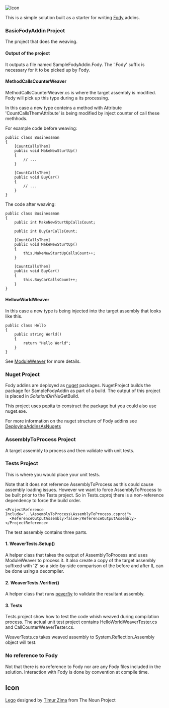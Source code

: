 ![Icon](https://raw.github.com/Fody/BasicFodyAddin/master/Icons/package_icon.png)

This is a simple solution built as a starter for writing [Fody](https://github.com/Fody/Fody) addins.

### BasicFodyAddin Project

The project that does the weaving. 

#### Output of the project

It outputs a file named SampleFodyAddin.Fody. The '.Fody' suffix is necessary for it to be picked up by Fody.

#### MethodCallsCounterWeaver

MethodCallsCounterWeaver.cs is where the target assembly is modified. Fody will pick up this type during a its processing.

In this case a new type conteins a method with Attribute 'CountCallsThemAttribute' is being modified by inject counter of call these methhods.

For example code before weaving:

	public class Businessman
    {
        [CountCallsThem]
        public void MakeNewSturtUp()
        {
            // ...
        }

        [CountCallsThem]
        public void BuyCar()
        {
            // ...
        }
    }
	
The code after weaving:

	public class Businessman
	{
		public int MakeNewSturtUpCallsCount;
		
		public int BuyCarCallsCount;
		
		[CountCallsThem]
		public void MakeNewSturtUp()
		{
			this.MakeNewSturtUpCallsCount++;
		}
		
		[CountCallsThem]
		public void BuyCar()
		{
			this.BuyCarCallsCount++;
		}
	}

#### HellowWorldWeaver

In this case a new type is being injected into the target assembly that looks like this.

	public class Hello
	{
	    public string World()
	    {
	        return "Hello World";
	    }
	}

See [ModuleWeaver](https://github.com/Fody/Fody/wiki/ModuleWeaver)
 for more details.

### Nuget Project

Fody addins are deployed as [nuget](http://nuget.org/) packages. NugetProject builds the package for SampleFodyAddin as part of a build. The output of this project is placed in *SolutionDir*/NuGetBuild. 

This project uses  [pepita](https://github.com/SimonCropp/Pepita) to construct the package but you could also use nuget.exe.

For more information on the nuget structure of Fody addins see [DeployingAddinsAsNugets](https://github.com/Fody/Fody/wiki/DeployingAddinsAsNugets)

### AssemblyToProcess Project

A target assembly to process and then validate with unit tests.

### Tests  Project

This is where you would place your unit tests. 

Note that it does not reference AssemblyToProcess as this could cause assembly loading issues. However we want to force AssemblyToProcess to be built prior to the Tests project. So in Tests.csproj there is a non-reference dependency to force the build order.

    <ProjectReference Include="..\AssemblyToProcess\AssemblyToProcess.csproj">
      <ReferenceOutputAssembly>false</ReferenceOutputAssembly>
    </ProjectReference>

The test assembly contains three parts.

#### 1. WeaverTests.Setup()

A helper class that takes the output of  AssemblyToProcess and uses ModuleWeaver to process it. It also create a copy of the target assembly suffixed with '2' so a side-by-side comparison of the before and after IL can be done using a decompiler.

#### 2. WeaverTests.Verifier()

A helper class that runs [peverfiy](http://msdn.microsoft.com/en-us/library/62bwd2yd.aspx) to validate the resultant assembly.

#### 3. Tests

Tests project show how to test the code whish weaved during compilation process. The actual unit test project contains HelloWorldWeaverTester.cs and CallCounterWeaverTester.cs.

WeaverTests.cs takes weaved assembly to System.Reflection.Assembly object will test.

### No reference to Fody

Not that there is no reference to Fody nor are any Fody files included in the solution. Interaction with Fody is done by convention at compile time.

## Icon

<a href="http://thenounproject.com/noun/lego/#icon-No16919" target="_blank">Lego</a> designed by <a href="http://thenounproject.com/timur.zima" target="_blank">Timur Zima</a> from The Noun Project
